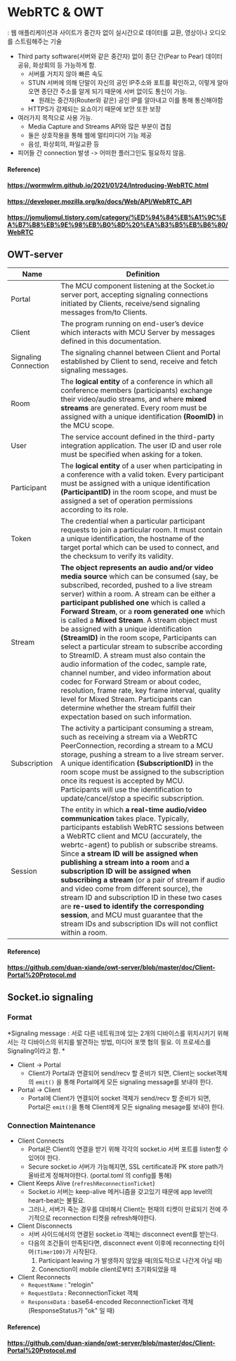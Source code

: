 # WebRTC & OWT

: 웹 애플리케이션과 사이트가 중간자 없이 실시간으로 데이터를 교환, 영상이나 오디오를 스트림해주는 기술

* Third party software(서버와 같은 중간자) 없이 종단 간(Pear to Pear) 데이터 공유, 화상회의 등 가능하게 함.
  * 서버를 거치지 않아 빠른 속도
  * STUN 서버에 의해 단말이 자신의 공인 IP주소와 포트를 확인하고, 이렇게 알아오면 종단간 주소를 알게 되기 때문에 서버 없이도 통신이 가능.
    * 원래는 중간자(Router와 같은) 공인 IP를 알아내고 이를 통해 통신해야함
  * HTTPS가 강제되는 요쇼이기 때문에 보안 또한 보장
* 여러가지 목적으로 사용 가능.
  * Media Capture and Streams API와 많은 부분이 겹침
  * 둘은 상호작용을 통해 웹에 멀티미디어 기능 제공
  * 음성, 화상회의, 파일교환 등
* 피어들 간 connection 발생 -> 어떠한 플러그인도 필요하지 않음.



#### Reference)

#### https://wormwlrm.github.io/2021/01/24/Introducing-WebRTC.html

#### https://developer.mozilla.org/ko/docs/Web/API/WebRTC_API

#### https://jomuljomul.tistory.com/category/%ED%94%84%EB%A1%9C%EA%B7%B8%EB%9E%98%EB%B0%8D%20%EA%B3%B5%EB%B6%80/WebRTC



## OWT-server



| Name                 | Definition                                                   |
| -------------------- | ------------------------------------------------------------ |
| Portal               | The MCU component listening at the Socket.io server port, accepting signaling connections initiated by Clients, receive/send signaling messages from/to Clients. |
| Client               | The program running on end-user’s device which interacts with MCU Server by messages defined in this documentation. |
| Signaling Connection | The signaling channel between Client and Portal established by Client to send, receive and fetch signaling messages. |
| Room                 | The **logical entity** of a conference in which all conference members (participants) exchange their video/audio streams, and where **mixed streams** are generated. Every room must be assigned with a unique identification **(RoomID)** in the MCU scope. |
| User                 | The service account defined in the third-party integration application. The user ID and user role must be specified when asking for a token. |
| Participant          | The **logical entity** of a user when participating in a conference with a valid token. Every participant must be assigned with a unique identification **(ParticipantID)** in the room scope, and must be assigned a set of operation permissions according to its role. |
| Token                | The credential when a particular participant requests to join a particular room. It must contain a unique identification, the hostname of the target portal which can be used to connect, and the checksum to verify its validity. |
| Stream               | **The object represents an audio and/or video media source** which can be consumed (say, be subscribed, recorded, pushed to a live stream server) within a room. A stream can be either a **participant published one** which is called a **Forward Stream**, or a **room generated one** which is called a **Mixed Stream**. A stream object must be assigned with a unique identification **(StreamID)** in the room scope, Participants can select a particular stream to subscribe according to StreamID. A stream must also contain the audio information of the codec, sample rate, channel number, and video information about codec for Forward Stream or about codec, resolution, frame rate, key frame interval, quality level for Mixed Stream. Participants can determine whether the stream fulfill their expectation based on such information. |
| Subscription         | The activity a participant consuming a stream, such as receiving a stream via a WebRTC PeerConnection, recording a stream to a MCU storage, pushing a stream to a live stream server. A unique identification **(SubscriptionID)** in the room scope must be assigned to the subscription once its request is accepted by MCU. Participants will use the identification to update/cancel/stop a specific subscription. |
| Session              | The entity in which **a real-time audio/video communication** takes place. Typically, participants establish WebRTC sessions between a WebRTC client and MCU (accurately, the webrtc-agent) to publish or subscribe streams. Since **a stream ID will be assigned when publishing a stream into a room** and **a subscription ID will be assigned when subscribing a stream** (or a pair of stream if audio and video come from different source), the stream ID and subscription ID in these two cases are **re-used to identify the corresponding session**, and MCU must guarantee that the stream IDs and subscription IDs will not conflict within a room. |



#### Reference)

#### https://github.com/duan-xiande/owt-server/blob/master/doc/Client-Portal%20Protocol.md





## Socket.io signaling

### Format

*Signaling message : 서로 다른 네트워크에 있는 2개의 디바이스를 위치시키기 위해서는 각 디바이스의 위치를 발견하는 방법, 미디어 포맷 협의 필요. 이 프로세스를 Signaling이라고 함. *

* Client -> Portal
  * Client가 Portal과 연결되어 send/recv 할 준비가 되면, Client는 socket객체의 `emit()` 을 통해 Portal에게 모든 signaling message를 보내야 한다.
* Portal -> Client
  * Portal에 Client가 연결되어 socket 객체가 send/recv 할 준비가 되면, Portal은 `emit()`을 통해 Client에게 모든 signaling mesage를 보내야 한다.



### Connection Maintenance

* Client Connects
  * Portal은 Client의 연결을 받기 위해 각각의 socket.io 서버 포트를 listen할 수 있어야 한다.
  * Secure socket.io 서버가 가능해지면, SSL certificate과 PK store path가 올바르게 정해져야한다. (portal.toml 의 config를 통해)
* Client Keeps Alive (`refreshReconnectionTicket`)
  * Socket.io 서버는 keep-alive 메커니즘을 갖고있기 때문에 app level의 heart-beat는 불필요.
  * 그러나, 서버가 죽는 경우를 대비해서 Client는 현재의 티켓이 만료되기 전에 주기적으로 reconnection 티켓을 refresh해야한다.
* Client Disconnects
  * 서버 사이드에서의 연결된 socket.io 객체는 disconnect event를 받는다.
  * 다음의 조건들이 만족된다면, disconnect event 이후에 reconnecting 타이머`(Timer100)`가  시작된다.
    1. Participant leaving 가 발생하지 않았을 때(의도적으로 나간게 아닐 때)
    2. Conenction이 mobile client로부터 초기화되었을 때
* Client Reconnects
  * `RequestName` : "relogin"
  * `RequestData` : ReconnectionTicket 객체
  * `ResponseData` : base64-encoded ReconnectionTicket 객체(ResponseStatus가 "ok" 일 때)



#### Reference)

#### **https://github.com/duan-xiande/owt-server/blob/master/doc/Client-Portal%20Protocol.md**
